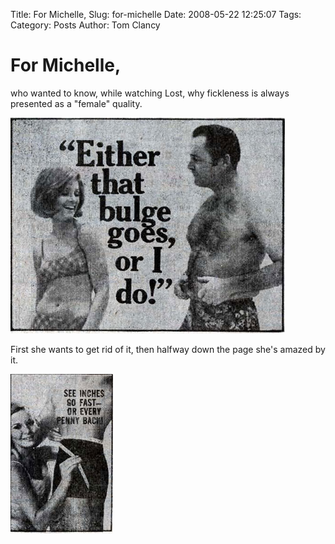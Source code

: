Title: For Michelle,
Slug: for-michelle
Date: 2008-05-22 12:25:07
Tags: 
Category: Posts
Author: Tom Clancy

# For Michelle,

who wanted to know, while watching Lost, why fickleness is always presented as a "female" quality.

<a href="/images/wordpress/2008/05/joe-weider-1.jpg" title="Joe Weider Big"><img src="/images/wordpress/2008/05/joe-weider-1.jpg" alt="Joe Weider Big" /></a>

First she wants to get rid of it, then halfway down the page she's amazed by it.

<a href="/images/wordpress/2008/05/joe-weider-2.jpg" title="Joe Weider Small"><img src="/images/wordpress/2008/05/joe-weider-2.jpg" alt="Joe Weider Small" /></a>
